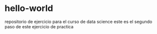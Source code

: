 # hello-world
repositorio de ejercicio para el curso de data science
este es el segundo paso de este ejercicio de practica

